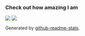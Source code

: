 ### Check out how amazing I am

<div>
  <img align="top" src="https://github-readme-stats.vercel.app/api?username=jfindlay&show_icons=true&count_private=true&hide_rank=true" />
  <img align="top" src="https://github-readme-stats.vercel.app/api/top-langs/?username=jfindlay&layout=donut" />
</div>

Generated by [github-readme-stats](https://github.com/anuraghazra/github-readme-stats).
